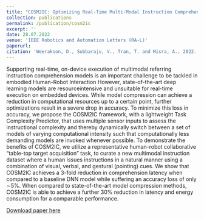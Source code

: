 ```yaml
---
title: "COSM2IC: Optimizing Real-Time Multi-Modal Instruction Comprehension"
collection: publications
permalink: /publication/cosm2ic
excerpt: ''
date: 28.07.2022
venue: 'IEEE Robotics and Automation Letters (RA-L)'
paperurl: 
citation: 'Weerakoon, D., Subbaraju, V., Tran, T. and Misra, A., 2022. Cosm2ic: Optimizing real-time multi-modal instruction comprehension. IEEE Robotics and Automation Letters, 7(4), pp.10697-10704.'
---
```

Supporting real-time, on-device execution of multimodal referring instruction comprehension models is an important challenge to be tackled in embodied Human-Robot Interaction However, state-of-the-art deep learning models are resourceintensive and unsuitable for real-time execution on embedded devices. While model compression can achieve a reduction in computational resources up to a certain point, further optimizations result in a severe drop in accuracy. To minimize this loss in accuracy, we propose the COSM2IC framework, with a lightweight Task Complexity Predictor, that uses multiple sensor inputs to assess the instructional complexity and thereby dynamically switch between a set of models of varying computational intensity such that computationally less demanding models are invoked whenever possible. To demonstrate the benefits of COSM2IC, we utilize a representative human-robot collaborative “table-top target acquisition” task, to curate a new multimodal instruction dataset where a human issues instructions in a natural manner using a combination of visual, verbal, and gestural (pointing) cues. We show that COSM2IC achieves a 3-fold reduction in comprehension latency when compared to a baseline DNN model while suffering an accuracy loss of only ∼5%. When compared to state-of-the-art model compression methods, COSM2IC is able to achieve a further 30% reduction in latency and energy consumption for a comparable performance.

[Download paper here](https://ink.library.smu.edu.sg/cgi/viewcontent.cgi?article=8621&context=sis_research)

<!-- Recommended citation: Weerakoon, D., Subbaraju, V., Tran, T. and Misra, A., 2022. Cosm2ic: Optimizing real-time multi-modal instruction comprehension. IEEE Robotics and Automation Letters, 7(4), pp.10697-10704. -->